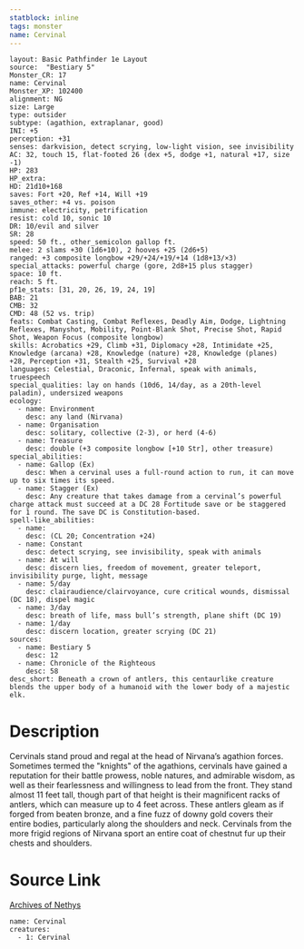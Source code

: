 ```yaml
---
statblock: inline
tags: monster
name: Cervinal
---
```

```statblock
layout: Basic Pathfinder 1e Layout
source:  "Bestiary 5"
Monster_CR: 17
name: Cervinal
Monster_XP: 102400
alignment: NG
size: Large
type: outsider
subtype: (agathion, extraplanar, good)
INI: +5
perception: +31
senses: darkvision, detect scrying, low-light vision, see invisibility
AC: 32, touch 15, flat-footed 26 (dex +5, dodge +1, natural +17, size -1)
HP: 283
HP_extra: 
HD: 21d10+168
saves: Fort +20, Ref +14, Will +19
saves_other: +4 vs. poison
immune: electricity, petrification
resist: cold 10, sonic 10
DR: 10/evil and silver
SR: 28
speed: 50 ft., other_semicolon gallop ft.
melee: 2 slams +30 (1d6+10), 2 hooves +25 (2d6+5)
ranged: +3 composite longbow +29/+24/+19/+14 (1d8+13/×3)
special_attacks: powerful charge (gore, 2d8+15 plus stagger)
space: 10 ft.
reach: 5 ft.
pf1e_stats: [31, 20, 26, 19, 24, 19]
BAB: 21
CMB: 32
CMD: 48 (52 vs. trip)
feats: Combat Casting, Combat Reflexes, Deadly Aim, Dodge, Lightning Reflexes, Manyshot, Mobility, Point-Blank Shot, Precise Shot, Rapid Shot, Weapon Focus (composite longbow)
skills: Acrobatics +29, Climb +31, Diplomacy +28, Intimidate +25, Knowledge (arcana) +28, Knowledge (nature) +28, Knowledge (planes) +28, Perception +31, Stealth +25, Survival +28
languages: Celestial, Draconic, Infernal, speak with animals, truespeech
special_qualities: lay on hands (10d6, 14/day, as a 20th-level paladin), undersized weapons
ecology:
  - name: Environment
    desc: any land (Nirvana)
  - name: Organisation
    desc: solitary, collective (2-3), or herd (4-6)
  - name: Treasure
    desc: double (+3 composite longbow [+10 Str], other treasure)
special_abilities:
  - name: Gallop (Ex)
    desc: When a cervinal uses a full-round action to run, it can move up to six times its speed.
  - name: Stagger (Ex)
    desc: Any creature that takes damage from a cervinal’s powerful charge attack must succeed at a DC 28 Fortitude save or be staggered for 1 round. The save DC is Constitution-based.
spell-like_abilities:
  - name:
    desc: (CL 20; Concentration +24)
  - name: Constant
    desc: detect scrying, see invisibility, speak with animals
  - name: At will
    desc: discern lies, freedom of movement, greater teleport, invisibility purge, light, message
  - name: 5/day
    desc: clairaudience/clairvoyance, cure critical wounds, dismissal (DC 18), dispel magic
  - name: 3/day
    desc: breath of life, mass bull’s strength, plane shift (DC 19)
  - name: 1/day
    desc: discern location, greater scrying (DC 21)
sources:
  - name: Bestiary 5
    desc: 12
  - name: Chronicle of the Righteous
    desc: 58
desc_short: Beneath a crown of antlers, this centaurlike creature blends the upper body of a humanoid with the lower body of a majestic elk.
```
# Description
Cervinals stand proud and regal at the head of Nirvana’s agathion forces. Sometimes termed the "knights" of the agathions, cervinals have gained a reputation for their battle prowess, noble natures, and admirable wisdom, as well as their fearlessness and willingness to lead from the front. They stand almost 11 feet tall, though part of that height is their magnificent racks of antlers, which can measure up to 4 feet across. These antlers gleam as if forged from beaten bronze, and a fine fuzz of downy gold covers their entire bodies, particularly along the shoulders and neck. Cervinals from the more frigid regions of Nirvana sport an entire coat of chestnut fur up their chests and shoulders.
# Source Link
[Archives of Nethys](https://aonprd.com/MonsterDisplay.aspx?ItemName=Cervinal)
```encounter-table
name: Cervinal
creatures:
  - 1: Cervinal
```
